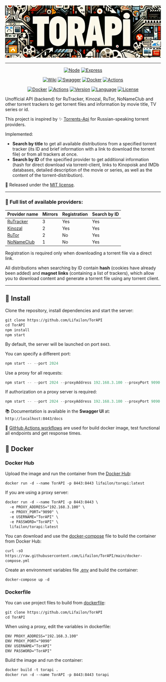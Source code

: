 <p align="center">
    <img src="logo.png" alt="Image alt">
</p>

---

<p align="center">
    <a href="https://github.com/nodejs/node"><img title="Node" src="https://img.shields.io/badge/node.js-6DA55F?style=for-the-badge&logo=node.js&logoColor=white"></a>
    <a href="https://github.com/expressjs/express"><img title="Express" src="https://img.shields.io/badge/express.js-%23404d59.svg?style=for-the-badge&logo=express&logoColor=%2361DAFB"></a>
</p>

<p align="center">
    <a href="https://github.com/Lifailon/TorAPI/wiki/%F0%9F%93%9A-API-Static-Documentation"><img title="Wiki" src="https://img.shields.io/badge/API_Static_Docs-009CAB.svg?style=for-the-badge&logo=wikipedia&logoColor=white"></a>
    <a href="swagger.js"><img title="Swagger" src="https://img.shields.io/badge/-Swagger-%23Clojure?style=for-the-badge&logo=swagger&logoColor=white"></a>
    <a href="https://hub.docker.com/r/lifailon/torapi"><img title="Docker" src="https://img.shields.io/badge/docker-%230db7ed.svg?style=for-the-badge&logo=docker&logoColor=white"></a>
    <a href=".github/workflows"><img title="Actions" src="https://img.shields.io/badge/github%20actions-%230075A8.svg?style=for-the-badge&logo=githubactions&logoColor=white"></a>
</p>

<p align="center">
    <a href="https://hub.docker.com/r/lifailon/torapi"><img title="Docker"src="https://img.shields.io/docker/image-size/lifailon/torapi?&color=blue&label=Docker%20Image"></a>
    <a href="https://github.com/Lifailon/TorAPI/actions"><img title="Actions"src="https://img.shields.io/github/actions/workflow/status/Lifailon/TorAPI/docker-build-and-tests.yml?logo=GitHub-Actions&label=Build%20and%20Tests"></a>
    <a href="https://github.com/Lifailon/TorAPI"><img title="Version"src="https://img.shields.io/github/v/tag/lifailon/TorAPI?logo=GitHub&color=white&label=Version"></a>
    <a href="https://github.com/Lifailon/TorAPI"><img title="Language"src="https://img.shields.io/github/languages/top/lifailon/TorAPI?logo=javascript&color=gold"></a>
    <a href="https://github.com/Lifailon/TorAPI/blob/main/LICENSE"><img title="License"src="https://img.shields.io/github/license/lifailon/TorAPI?logo=Readme&color=orange&label=License"></a>
</p>

Unofficial API (backend) for RuTracker, Kinozal, RuTor, NoNameClub and other torrent trackers to get torrent files and information by movie title, TV series or id.

This project is inspired by ✨ [Torrents-Api](https://github.com/Ryuk-me/Torrents-Api) for Russian-speaking torrent providers.

Implemented:

- **Search by title** to get all available distributions from a specified torrent tracker (its ID and brief information with a link to download the torrent file) or from all trackers at once.
- **Search by ID** of the specified provider to get additional information (hash for direct download via torrent-client, links to Kinopoisk and IMDb databases, detailed description of the movie or series, as well as the content of the torrent-distribution).

📄 Released under the [MIT license](https://github.com/Lifailon/TorAPI/blob/rsa/LICENSE).

---

### 🔗 Full list of available providers:

| Provider name                       | Mirrors | Registration | Search by ID |
| -                                   | -       | -            | -            |
| [RuTracker](https://rutracker.org)  | 3       | Yes          | Yes          |
| [Kinozal](https://kinozal.tv)       | 2       | Yes          | Yes          |
| [RuTor](https://rutor.info)         | 2       | No           | Yes          |
| [NoNameClub](https://nnmclub.to)    | 1       | No           | Yes          |

Registration is required only when downloading a torrent file via a direct link.

All distributions when searching by ID contain **hash** (cookies have already been added) and **magnet links** (containing a list of trackers), which allow you to download content and generate a torrent file using any torrent client.

---

## 🚀 Install

Clone the repository, install dependencies and start the server:

```shell
git clone https://github.com/Lifailon/TorAPI
cd TorAPI
npm install
npm start
```

By default, the server will be launched on port `8443`.

You can specify a different port:

```js
npm start -- --port 2024
```

Use a proxy for all requests:

```js
npm start -- --port 2024 --proxyAddress 192.168.3.100 --proxyPort 9090
```

If authorization on a proxy server is required:

```js
npm start -- --port 2024 --proxyAddress 192.168.3.100 --proxyPort 9090 --username TorAPI --password TorAPI
```

📚 Documentation is available in the **Swagger UI** at: `http://localhost:8443/docs`

🧪 [GitHub Actions workflows](https://github.com/Lifailon/TorAPI/tree/main/.github/workflows) are used for build docker image, test functional all endpoints and get response times.

## 🐳 Docker

### Docker Hub

Upload the image and run the container from the [Docker Hub](https://hub.docker.com/repository/docker/lifailon/torapi/general):

```shell
docker run -d --name TorAPI -p 8443:8443 lifailon/torapi:latest
```

If you are using a proxy server:

```shell
docker run -d --name TorAPI -p 8443:8443 \
  -e PROXY_ADDRESS="192.168.3.100" \
  -e PROXY_PORT="9090" \
  -e USERNAME="TorAPI" \
  -e PASSWORD="TorAPI" \
  lifailon/torapi:latest
```

You can download and use the [docker-compose](docker-compose.yml) file to build the container from Docker Hub:

```shell
curl -sO https://raw.githubusercontent.com/Lifailon/TorAPI/main/docker-compose.yml
```

Create an environment variables file [.env](.env) and build the container:

```shell
docker-compose up -d
```

### Dockerfile

You can use project files to build from [dockerfile](dockerfile):

```shell
git clone https://github.com/Lifailon/TorAPI
cd TorAPI
```

When using a proxy, edit the variables in dockerfile:

```shell
ENV PROXY_ADDRESS="192.168.3.100"
ENV PROXY_PORT="9090"
ENV USERNAME="TorAPI"
ENV PASSWORD="TorAPI"
```

Build the image and run the container:

```shell
docker build -t torapi .
docker run -d --name TorAPI -p 8443:8443 torapi
```
